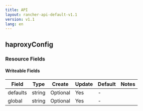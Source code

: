 ```yaml
---
title: API
layout: rancher-api-default-v1.1
version: v1.1
lang: en
---
```


## haproxyConfig



### Resource Fields

#### Writeable Fields

Field | Type | Create | Update | Default | Notes
---|---|---|---|---|---
defaults | string | Optional | Yes | - | 
global | string | Optional | Yes | - | 



<br>

